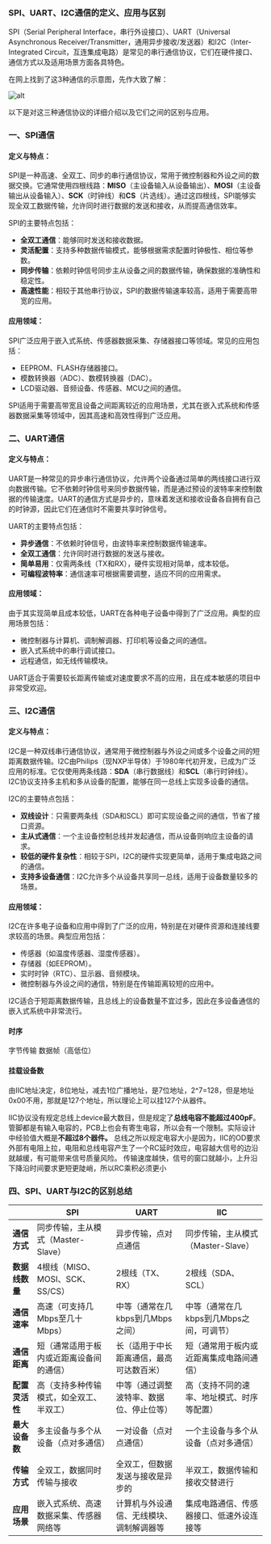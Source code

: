 ### SPI、UART、I2C通信的定义、应用与区别

SPI（Serial Peripheral Interface，串行外设接口）、UART（Universal Asynchronous Receiver/Transmitter，通用异步接收/发送器）和I2C（Inter-Integrated Circuit，互连集成电路）是常见的串行通信协议，它们在硬件接口、通信方式以及适用场景方面各具特色。

在网上找到了这3种通信的示意图，先作大致了解：

![alt](E:\076lxl\work\note4embedded\32\通讯协议\assets\38630241A8024EA006101538D9D640D5.gif)

以下是对这三种通信协议的详细介绍以及它们之间的区别与应用。

### 一、SPI通信

#### **定义与特点**：

SPI是一种高速、全双工、同步的串行通信协议，常用于微控制器和外设之间的数据交换。它通常使用四根线路：**MISO**（主设备输入从设备输出）、**MOSI**（主设备输出从设备输入）、**SCK**（时钟线）和**CS**（片选线）。通过这四根线，SPI能够实现全双工数据传输，允许同时进行数据的发送和接收，从而提高通信效率。

SPI的主要特点包括：

- **全双工通信**：能够同时发送和接收数据。
- **灵活配置**：支持多种数据传输模式，能够根据需求配置时钟极性、相位等参数。
- **同步传输**：依赖时钟信号同步主从设备之间的数据传输，确保数据的准确性和稳定性。
- **高速性能**：相较于其他串行协议，SPI的数据传输速率较高，适用于需要高带宽的应用。

#### **应用领域**：

SPI广泛应用于嵌入式系统、传感器数据采集、存储器接口等领域。常见的应用包括：

- EEPROM、FLASH存储器接口。
- 模数转换器（ADC）、数模转换器（DAC）。
- LCD驱动器、音频设备、传感器、MCU之间的通信。

SPI适用于需要高带宽且设备之间距离较近的应用场景，尤其在嵌入式系统和传感器数据采集等领域中，因其高速和高效性得到广泛应用。

### 二、UART通信

#### **定义与特点**：

UART是一种常见的异步串行通信协议，允许两个设备通过简单的两线接口进行双向数据传输。它不依赖时钟信号来同步数据传输，而是通过预设的波特率来控制数据的传输速度。UART的通信方式是异步的，意味着发送和接收设备各自拥有自己的时钟源，因此它们在通信时不需要共享时钟信号。

UART的主要特点包括：

- **异步通信**：不依赖时钟信号，由波特率来控制数据传输速率。
- **全双工通信**：允许同时进行数据的发送与接收。
- **简单易用**：仅需两条线（TX和RX），硬件实现相对简单，成本较低。
- **可编程波特率**：通信速率可根据需要调整，适应不同的应用需求。

#### **应用领域**：

由于其实现简单且成本较低，UART在各种电子设备中得到了广泛应用。典型的应用场景包括：

- 微控制器与计算机、调制解调器、打印机等设备之间的通信。
- 嵌入式系统中的串行调试接口。
- 远程通信，如无线传输模块。

UART适合于需要较长距离传输或对速度要求不高的应用，且在成本敏感的项目中非常受欢迎。

### 三、I2C通信

#### **定义与特点**：

I2C是一种双线串行通信协议，通常用于微控制器与外设之间或多个设备之间的短距离数据传输。I2C由Philips（现NXP半导体）于1980年代初开发，已成为广泛应用的标准。它仅使用两条线路：**SDA**（串行数据线）和**SCL**（串行时钟线）。I2C协议支持多主机和多从设备的配置，能够在同一总线上实现多设备的通信。

I2C的主要特点包括：

- **双线设计**：只需要两条线（SDA和SCL）即可实现设备之间的通信，节省了接口资源。
- **主从式通信**：一个主设备控制总线并发起通信，而从设备则响应主设备的请求。
- **较低的硬件复杂性**：相较于SPI，I2C的硬件实现更简单，适用于集成电路之间的通信。
- **支持多设备通信**：I2C允许多个从设备共享同一总线，适用于设备数量较多的场景。

#### **应用领域**：

I2C在许多电子设备和应用中得到了广泛的应用，特别是在对硬件资源和连接线要求较高的场景。典型应用包括：

- 传感器（如温度传感器、湿度传感器）。
- 存储器（如EEPROM）。
- 实时时钟（RTC）、显示器、音频模块。
- 微控制器与外设之间的通信，特别是在传输距离较短的应用中。

I2C适合于短距离数据传输，且总线上的设备数量不宜过多，因此在多设备通信的嵌入式系统中非常流行。

#### 时序

字节传输 数据帧（高低位）

#### 挂载设备数

由IIC地址决定，8位地址，减去1位广播地址，是7位地址，2^7=128，但是地址0x00不用，那就是127个地址，所以理论上可以挂127个从器件。

IIC协议没有规定总线上device最大数目，但是规定了**总线电容不能超过400pF**。
管脚都是有输入电容的，PCB上也会有寄生电容，所以会有一个限制。实际设计中经验值大概是**不超过8个器件。**
总线之所以规定电容大小是因为，IIC的OD要求外部有电阻上拉，电阻和总线电容产生了一个RC延时效应，电容越大信号的边沿就越缓，有可能带来信号质量风险。
传输速度越快，信号的窗口就越小，上升沿下降沿时间要求更短更陡峭，所以RC乘积必须更小

### 四、SPI、UART与I2C的区别总结

|                | SPI                                      | UART                                     | IIC                                        |
| -------------- | ---------------------------------------- | ---------------------------------------- | ------------------------------------------ |
| **通信方式**   | 同步传输，主从模式（Master-Slave）       | 异步传输，点对点通信                     | 同步传输，主从模式（Master-Slave）         |
| **数据线数量** | 4根线（MISO、MOSI、SCK、SS/CS）          | 2根线（TX、RX）                          | 2根线（SDA、SCL）                          |
| **通信速率**   | 高速（可支持几Mbps至几十Mbps）           | 中等（通常在几kbps到几Mbps之间）         | 中等（通常在几kbps到几Mbps之间，可调节）   |
| **通信距离**   | 短（通常适用于板内或近距离设备间的通信） | 长（适用于中长距离通信，最高可达数百米） | 短（通常用于板内或近距离集成电路间通信）   |
| **配置灵活性** | 高（支持多种传输模式，如全双工、半双工） | 中等（通过调整波特率、数据位、停止位等） | 高（支持不同的速率、地址模式、时序等配置） |
| **最大设备数** | 多主设备与多个从设备（点对多通信）       | 一对设备（点对点通信）                   | 一个主设备与多个从设备（点对多通信）       |
| **传输方式**   | 全双工，数据同时传输与接收               | 全双工，但数据发送与接收是异步的         | 半双工，数据传输和接收交替进行             |
| **应用场景**   | 嵌入式系统、高速数据采集、传感器网络等   | 计算机与外设通信、无线模块、调制解调器等 | 集成电路通信、传感器接口、低速外设连接等   |